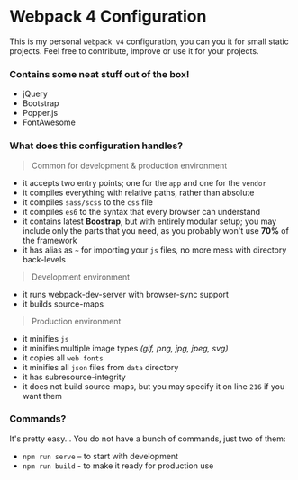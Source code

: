 # Webpack 4 Configuration

This is my personal `webpack v4` configuration, you can you it for small static projects.
Feel free to contribute, improve or use it for your projects.


### Contains some neat stuff out of the box!

- jQuery
- Bootstrap
- Popper.js
- FontAwesome


### What does this configuration handles?


> Common for development & production environment

- it accepts two entry points; one for the `app` and one for the `vendor`
- it compiles everything with relative paths, rather than absolute
- it compiles `sass/scss` to the `css` file
- it compiles `es6` to the syntax that every browser can understand
- it contains latest **Boostrap**, but with entirely modular setup; you may include only the parts that you need, as you probably won't use **70%** of the framework
- it has alias as `~` for importing your `js` files, no more mess with directory back-levels


> Development environment

- it runs webpack-dev-server with browser-sync support
- it builds source-maps


> Production environment

- it minifies `js`
- it minifies multiple image types _(gif, png, jpg, jpeg, svg)_
- it copies all `web fonts`
- it minifies all `json` files from `data` directory
- it has subresource-integrity
- it does not build source-maps, but you may specify it on line `216` if you want them


### Commands?

It's pretty easy... You do not have a bunch of commands, just two of them:

- `npm run serve` – to start with development
- `npm run build` - to make it ready for production use
